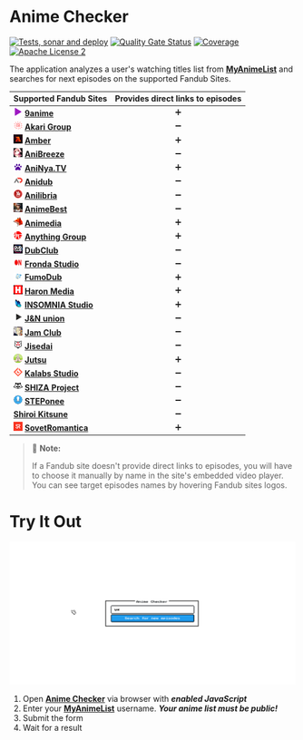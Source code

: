 # Anime Checker

[![Tests, sonar and deploy](https://github.com/nasirov/anime-checker/actions/workflows/on_push_wf.yaml/badge.svg?branch=master&event=push)](https://github.com/nasirov/anime-checker/actions/workflows/on_push_wf.yaml)
[![Quality Gate Status](https://sonarcloud.io/api/project_badges/measure?project=nasirov_anime-checker&metric=alert_status)](https://sonarcloud.io/dashboard?id=nasirov_anime-checker)
[![Coverage](https://sonarcloud.io/api/project_badges/measure?project=nasirov_anime-checker&metric=coverage)](https://sonarcloud.io/dashboard?id=nasirov_anime-checker)
[![Apache License 2](https://img.shields.io/badge/license-ASF2-blue.svg)](https://www.apache.org/licenses/LICENSE-2.0.txt)

The application analyzes a user's watching titles list from **[MyAnimeList](https://myanimelist.net/)** and searches for next episodes on the
supported Fandub Sites.

| Supported Fandub Sites                                                                                                                  | Provides direct links to episodes |
|:----------------------------------------------------------------------------------------------------------------------------------------|:---------------------------------:|
| [![9anime](/images/favicons/9anime.png)](https://9anime.id/) **[9anime](https://9anime.id/)**                                           |         :heavy_plus_sign:         |
| [![akariGroup](/images/favicons/akariGroup.png)](https://akari-anime.com/) **[Akari Group](https://akari-anime.com/)**                  |        :heavy_minus_sign:         |
| [![amber](/images/favicons/amber.png)](https://vkstudioamber.github.io/) **[Amber](https://vkstudioamber.github.io/)**                  |         :heavy_plus_sign:         |
| [![anibreeze](/images/favicons/anibreeze.png)](http://anibreeze.ru/) **[AniBreeze](http://anibreeze.ru/)**                              |        :heavy_minus_sign:         |
| [![aniNyaTv](/images/favicons/aniNyaTv.png)](https://aninyatv.ru/) **[AniNya.TV](https://aninyatv.ru/)**                                |         :heavy_plus_sign:         |
| [![anidub](/images/favicons/anidub.png)](https://anime.anidub.life/) **[Anidub](https://anime.anidub.life/)**                           |        :heavy_minus_sign:         |
| [![anilibria](/images/favicons/anilibria.png)](https://www.anilibria.tv/) **[Anilibria](https://www.anilibria.tv/)**                    |        :heavy_minus_sign:         |
| [![animeBest](/images/favicons/animeBest.png)](https://anime1.animebesst.org/) **[AnimeBest](https://anime1.animebesst.org/)**          |        :heavy_minus_sign:         |
| [![animedia](/images/favicons/animedia.png)](https://online.animedia.tv/) **[Animedia](https://online.animedia.tv/)**                   |         :heavy_plus_sign:         |
| [![anythingGroup](/images/favicons/anythingGroup.png)](https://a-g.site/) **[Anything Group](https://a-g.site/)**                       |         :heavy_plus_sign:         |
| [![dubClub](/images/favicons/dubClub.png)](https://dubclub.online/) **[DubClub](https://dubclub.online/)**                              |        :heavy_minus_sign:         |
| [![frondaStudio](/images/favicons/frondaStudio.png)](https://frondastudio.ru/) **[Fronda Studio](https://frondastudio.ru/)**            |        :heavy_minus_sign:         |
| [![fumoDub](/images/favicons/fumoDub.png)](https://fumodub.ru/) **[FumoDub](https://fumodub.ru/)**                                      |         :heavy_plus_sign:         |
| [![haronMedia](/images/favicons/haronMedia.png)](https://haronmedia.online/) **[Haron Media](https://haronmedia.online/)**              |         :heavy_plus_sign:         |
| [![insomniaStudio](/images/favicons/insomniaStudio.png)](https://somnis.ru/) **[INSOMNIA Studio](https://somnis.ru/)**                  |         :heavy_plus_sign:         |
| [![jnUnion](/images/favicons/jnUnion.png)](https://jn-union.com/) **[J&N union](https://jn-union.com/)**                                |        :heavy_minus_sign:         |
| [![jamClub](/images/favicons/jamClub.png)](https://jam-club.org/) **[Jam Club](https://jam-club.org/)**                                 |        :heavy_minus_sign:         |
| [![jisedai](/images/favicons/jisedai.png)](https://jisedai.tv/) **[Jisedai](https://jisedai.tv/)**                                      |        :heavy_minus_sign:         |
| [![jutsu](/images/favicons/jutsu.png)](https://jut.su/) **[Jutsu](https://jut.su/)**                                                    |         :heavy_plus_sign:         |
| [![kalabsStudio](/images/favicons/kalabsStudio.png)](https://kalabs.bicbai.ru/) **[Kalabs Studio](https://kalabs.bicbai.ru/)**          |        :heavy_minus_sign:         |
| [![shizaProject](/images/favicons/shizaProject.png)](https://shiza-project.com/) **[SHIZA Project](https://shiza-project.com/)**        |        :heavy_minus_sign:         |
| [![stepOnee](/images/favicons/stepOnee.png)](https://steponee.tv/) **[STEPonee](https://steponee.tv/)**                                 |        :heavy_minus_sign:         |
| **[Shiroi Kitsune](https://shiroikitsune.org/)**                                                                                        |        :heavy_minus_sign:         |
| [![sovetRomantica](/images/favicons/sovetRomantica.png)](https://sovetromantica.com/) **[SovetRomantica](https://sovetromantica.com/)** |         :heavy_plus_sign:         |

> :memo: **Note:**
>
> If a Fandub site doesn't provide direct links to episodes, you will have to choose it manually by name in the site's embedded video player.
> You can see target episodes names by hovering Fandub sites logos.

# Try It Out

![Flow](/images/flow.gif)

1. Open **[Anime Checker](https://anime-checker.nasirov.info/)** via browser with ***enabled JavaScript***
2. Enter your **[MyAnimeList](https://myanimelist.net/)** username. ***Your anime list must be public!***
3. Submit the form
4. Wait for a result